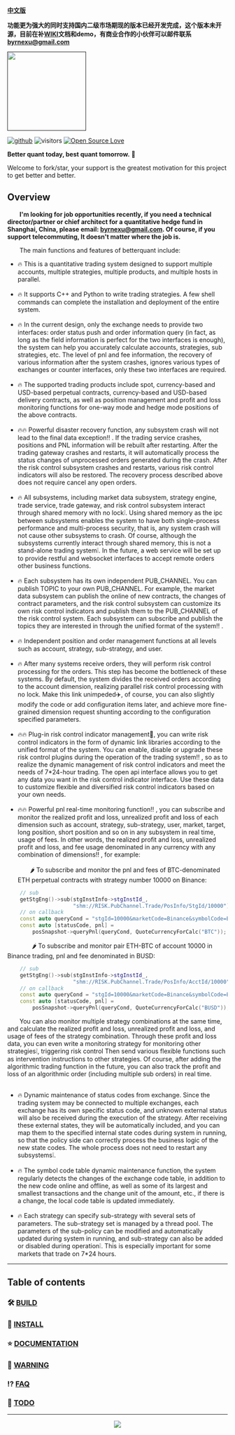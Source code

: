 [**中文版**](README_cn.md)  

**功能更为强大的同时支持国内二级市场期现的版本已经开发完成，这个版本未开源，目前在补[WIKI](https://github.com/byrnexu/betterquant/wiki)文档和demo，有商业合作的小伙伴可以邮件联系 byrnexu@gmail.com**   

[<img src="./assets/logo.png" width="180" />]()

[![github](https://img.shields.io/badge/github-byrnexu-brightgreen.svg)](https://github.com/byrnexu)  ![visitors](https://visitor-badge.laobi.icu/badge?page_id=byrnexu.betterquant)  [![Open Source Love](https://badges.frapsoft.com/os/v1/open-source.svg?v=102)](https://github.com/byrnexu)

**Better quant today, best quant tomorrow.** 💪  

Welcome to fork/star, your support is the greatest motivation for this project to get better and better.

## Overview
&emsp;&emsp;**I'm looking for job opportunities recently, if you need a technical director/partner or chief architect for a quantitative hedge fund in Shanghai, China, please email: byrnexu@gmail.com. Of course, if you support telecommuting, It doesn't matter where the job is.**   

&emsp;&emsp;The main functions and features of betterquant include: <br/>
* 🔥 This is a quantitative trading system designed to support multiple accounts, multiple strategies, multiple products, and multiple hosts in parallel.<br/>
&nbsp;
* 🔥 It supports C++ and Python to write trading strategies. A few shell commands can complete the installation and deployment of the entire system.<br/>
&nbsp;
* 🔥 In the current design, only the exchange needs to provide two interfaces: order status push and order information query (in fact, as long as the field information is perfect for the two interfaces is enough), the system can help you accurately calculate accounts, strategies, sub strategies, etc. The level of pnl and fee information, the recovery of various information after the system crashes, ignores various types of exchanges or counter interfaces, only these two interfaces are required.<br/>
&nbsp;
* 🔥  The supported trading products include spot, currency-based and USD-based perpetual contracts, currency-based and USD-based delivery contracts, as well as position management and profit and loss monitoring functions for one-way mode and hedge mode positions of the above contracts.<br/>
&nbsp;
* 🔥🔥 Powerful disaster recovery function, any subsystem crash will not lead to the final data exception‼ ️. If the trading service crashes, positions and PNL information will be rebuilt after restarting. After the trading gateway crashes and restarts, it will automatically process the status changes of unprocessed orders generated during the crash. After the risk control subsystem crashes and restarts, various risk control indicators will also be restored. The recovery process described above does not require cancel any open orders.<br/>
&nbsp;
* 🔥 All subsystems, including market data subsystem, strategy engine, trade service, trade gateway, and risk control subsystem interact through shared memory with no lock❕. Using shared memory as the ipc between subsystems enables the system to have both single-process performance and multi-process security, that is, any system crash will not cause other subsystems to crash. Of course, although the subsystems currently interact through shared memory, this is not a stand-alone trading system❕. In the future, a web service will be set up to provide restful and websocket interfaces to accept remote orders other business functions.<br/>
&nbsp;
* 🔥 Each subsystem has its own independent PUB_CHANNEL. You can publish TOPIC to your own PUB_CHANNEL. For example, the market data subsystem can publish the online of new contracts, the changes of contract parameters, and the risk control subsystem can customize its own risk control indicators and publish them to the PUB_CHANNEL of the risk control system. Each subsystem can subscribe and publish the topics they are interested in through the unified format of the system‼ ️.<br/>
&nbsp;
* 🔥 Independent position and order management functions at all levels such as account, strategy, sub-strategy, and user. <br/>
&nbsp;
* 🔥 After many systems receive orders, they will perform risk control processing for the orders. This step has become the bottleneck of these systems. By default, the system divides the received orders according to the account dimension, realizing parallel risk control processing with no lock. Make this link unimpeded✈️, of course, you can also slightly modify the code or add configuration items later, and achieve more fine-grained dimension request shunting according to the configuration specified parameters.<br/>
&nbsp;
* 🔥🔥 Plug-in risk control indicator management🔌, you can write risk control indicators in the form of dynamic link libraries according to the unified format of the system. You can enable, disable or upgrade these risk control plugins during the operation of the trading system‼ ️, so as to realize the dynamic management of risk control indicators and meet the needs of 7\*24-hour trading. The open api interface allows you to get any data you want in the risk control indicator interface.
Use these data to customize flexible and diversified risk control indicators based on your own needs.<br/>
&nbsp;
* 🔥🔥 Powerful pnl real-time monitoring function‼ ️, you can subscribe and monitor the realized profit and loss, unrealized profit and loss of each dimension such as account, strategy, sub-strategy, user, market, target, long position, short position and so on in any subsystem in real time, usage of fees. In other words, the realized profit and loss, unrealized profit and loss, and fee usage denominated in any currency with any combination of dimensions‼ ️, for example: </br>  
&emsp;&emsp;🌶️ To subscribe and monitor the pnl and fees of BTC-denominated ETH perpetual contracts with strategy number 10000 on Binance:
```c++
    // sub
    getStgEng()->sub(stgInstInfo->stgInstId_,
                     "shm://RISK.PubChannel.Trade/PosInfo/StgId/10000");
    // on callback                     
    const auto queryCond = "stgId=10000&marketCode=Binance&symbolCode=ETH-USD-CPerp";
    const auto [statusCode, pnl] =
        posSnapshot->queryPnl(queryCond, QuoteCurrencyForCalc("BTC"));
```
&emsp;&emsp;&emsp;&emsp;🌶️ To subscribe and monitor pair ETH-BTC of account 10000 in Binance trading, pnl and fee denominated in BUSD:
```c++
    // sub
    getStgEng()->sub(stgInstInfo->stgInstId_,
                     "shm://RISK.PubChannel.Trade/PosInfo/AcctId/10000");
    // on callback                     
    const auto queryCond = "stgId=10000&marketCode=Binance&symbolCode=ETH-BTC";
    const auto [statusCode, pnl] =
        posSnapshot->queryPnl(queryCond, QuoteCurrencyForCalc("BUSD"));
```

&emsp;&emsp;You can also monitor multiple strategy combinations at the same time, and calculate the realized profit and loss, unrealized profit and loss, and usage of fees of the strategy combination. Through these profit and loss data, you can even write a monitoring strategy for monitoring other strategies❕, triggering risk control Then send various flexible functions such as intervention instructions to other strategies. Of course, after adding the algorithmic trading function in the future, you can also track the profit and loss of an algorithmic order (including multiple sub orders) in real time. <br/>
&nbsp;
* 🔥 Dynamic maintenance of status codes from exchange. Since the trading system may be connected to multiple exchanges, each exchange has its own specific status code, and unknown external status will also be received during the execution of the strategy. After receiving these external states, they will be automatically included, and you can map them to the specified internal state codes during system in running, so that the policy side can correctly process the business logic of the new state codes. The whole process does not need to restart any subsystems❕.<br/>
&nbsp;
* 🔥 The symbol code table dynamic maintenance function, the system regularly detects the changes of the exchange code table, in addition to the new code online and offline, as well as some of its largest and smallest transactions and the change unit of the amount, etc., if there is a change, the local code table is updated immediately.<br/>
&nbsp;
* 🔥 Each strategy can specify sub-strategy with several sets of parameters. The sub-strategy set is managed by a thread pool. The parameters of the sub-policy can be modified and automatically updated during system in running, and sub-strategy can also be added or disabled during operation❕. This is especially important for some markets that trade on 7*24 hours.<br/>

---
## Table of contents
### 🛠 [BUILD](doc/build.md)
### 🐋 [INSTALL](doc/installation.md)
### ⭐ [DOCUMENTATION](doc/documentation.md)
### 🧨 [WARNING](doc/caution.md)
### ⁉️ [FAQ](doc/faq.md)
### 🥔 [TODO](doc/todo.md)

---
<div align="center"> <img  src="https://github-readme-streak-stats.herokuapp.com?user=byrnexu&theme=onedark&date_format=M%20j%5B%2C%20Y%5D" /> </div>

